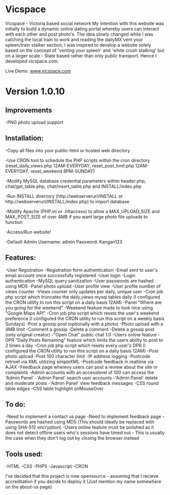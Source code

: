 Vicspace
========

Vicspace - Victoria based social network
My intention with this website was initially to build a dynamic online dating portal whereby users can interact with each other and post photo's.
The idea slowly changed while I was catching the local train to work and reading the dailyMX vent your spleen/train stalker section, I was inspired
to develop a website solely based on the concept of 'venting your spleen' and 'white crush stalking' but on a larger scale - State based rather
than only public transport. Hence I developed vicspace.com.

Live Demo: www.vicspace.com

Version 1.0.10
==============
Improvements
-------------
-PNG photo upload support





Installation:
----------------
-Copy all files into your public-html or hosted web directory

-Use CRON tool to schedule the PHP scripts within the cron directory (reset_daily_views.php 12AM-EVERYDAY, reset_post_limit.php 12AM-EVERYDAY, reset_weekend 8PM-SUNDAY)

-Modify MySQL database credential parameters within header.php, chat/get_table.php, chat/insert_table.php and INSTALL/index.php

-Run INSTALL directory (http://webserverurl/INSTALL or http://webserverurl/INSTALL/index.php) to import database

-Modify Apache (PHP.ini or .httaccess) to allow a MAX_UPLOAD_SIZE and MAX_POST_SIZE of over 4MB if you want large photo file uploads to function

-Access/Run website!

-Default Admin Username: admin Password: Kangan123



Features:
-----------
-User Registration
-Registration form authentication
-Email sent to user's email account once successfully registered
-User login
-Login authentication
-MySQL query sanitization
-User passwords are hashed using MD5
-Panel photo upload
-User profile view
-User profile number of views counter
-Views counter only updates per daily, unique user
-Cron job php script which truncates the daily_views mysql tables daily (I configured the CRON utility to run this script on a daily basis 12AM)
-Panel "Where are you going for the weekend"
-Weekend feature made to look nice using "Google Maps API"
-Cron job php script which resets the user's weekend preference (I configured the CRON utility to run this script on a weekly basis Sundays)
-Post a gossip post (optionally with a photo)
-Photo upload with a 4MB limit
-Comment a gossip
-Delete a comment
-Delete a gossip post (only original creator)
-"Open Chat" public chat 1.0
-Users online feature
-DPR "Daily Posts Remaining" feature which limits the users ability to post to 2 times a day
-Cron job php script which resets every user's DPR (I configured the CRON utility to run this script on a daily basis 12AM)
-Post photo upload
-Post 100 character limit
-IP address logging
-Postcode retrivel via XML utilizing simpleXML
-Postcode feedback in realtime via AJAX
-Feedback page wherevy users can post a review about the site or complaints
-Admin accounts with an accesslevel of 100 can access the 'Admin Panel'
-'Admin Panel' search user accounts
-'Admin Panel' delete and moderate posts
-'Admin Panel' view feedback messages
-CSS round table edges
-CSS table highlight onMouseOver


To do:
--------
-Need to implement a contact us page
-Need to implement feedback page
-Passwords are hashed using MD5 (This should ideally be replaced with using SHA-512 encryption)
-Users online feature must be polished as it does not detect offline users who's sessions have timed out - This is usually the case when they don't log out by closing the browser instead


Tools used:
--------------
-HTML
-CSS
-PHP5
-Javascript
-CRON




I've decided that this project is now opensource - assuming that I recieve accreditation if you decide to deploy it (Just mention my name somewhere on the about-us page)
